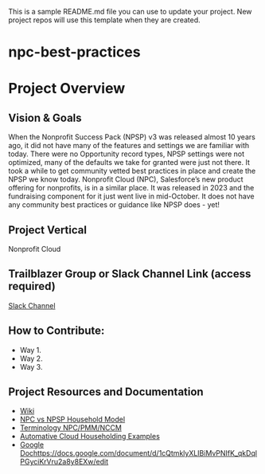 This is a sample README.md file you can use to update your project. New project repos will use this template when they are created.

# npc-best-practices

# Project Overview
## Vision & Goals
When the Nonprofit Success Pack (NPSP) v3 was released almost 10 years ago, it did not have many of the features and settings we are familiar with today. There were no Opportunity record types, NPSP settings were not optimized, many of the defaults we take for granted were just not there. It took a while to get community vetted best practices in place and create the NPSP we know today. Nonprofit Cloud (NPC), Salesforce’s new product offering for nonprofits, is in a similar place. It was released in 2023 and the fundraising component for it just went live in mid-October. It does not have any community best practices or guidance like NPSP does - yet!

## Project Vertical
Nonprofit Cloud

## Trailblazer Group or Slack Channel Link (access required)
[Slack Channel](https://salesforce.enterprise.slack.com/archives/C062BBB8VD3)

## How to Contribute:
- Way 1.
- Way 2. 
- Way 3. 

## Project Resources and Documentation
* [Wiki](https://github.com/SFDO-Community-Sprints/npc-best-practices/wiki)
* [NPC vs NPSP Household Model](https://lucid.app/lucidchart/f9fffb30-f6bc-4954-b4b2-09cda34f61e1/edit?invitationId=inv_a11507e5-9be7-4e7b-b6d0-551a04e2ce3e&page=0_0#)
* [Terminology NPC/PMM/NCCM](https://docs.google.com/document/d/117gQfmKn3an-yGZqMndIeRHLJHnYZ6T658JGtrGcUPU/edit)
* [Automative Cloud Householding Examples ](https://help.salesforce.com/s/articleView?id=sf.auto_household_group_data_model.htm&type=5)
* [Google Doc](https://docs.google.com/document/d/1cQtmklyXLIBiMvPNIfK_qkDqlPGyciKrVru2a8y8EXw/edit)https://docs.google.com/document/d/1cQtmklyXLIBiMvPNIfK_qkDqlPGyciKrVru2a8y8EXw/edit
